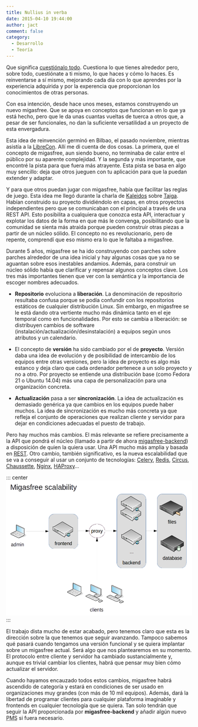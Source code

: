 ```yaml
---
title: Nullius in verba
date: 2015-04-10 19:44:00
author: jact
comment: false
category:
  - Desarrollo
  - Teoría
---
```


Que significa [cuestiónalo todo](https://royalsociety.org/about-us/history/). Cuestiona lo que tienes alrededor pero, sobre todo, cuestiónate a ti mismo, lo que haces y cómo lo haces. Es reinventarse a sí mismo, mejorando cada día con lo que aprendes por la experiencia adquirida y por la experencia que proporcionan los conocimientos de otras personas.

<!-- more -->

Con esa intención, desde hace unos meses, estamos construyendo un nuevo migasfree. Que se apoya en conceptos que funcionan en lo que ya está hecho, pero que le da unas cuantas vueltas de tuerca a otros que, a pesar de ser funcionales, no dan la suficiente versatilidad a un proyecto de esta envergadura.

Esta idea de reinvención germinó en Bilbao, el pasado noviembre, mientras asistía a la [LibreCon](http://www.librecon.io/). Allí me di cuenta de dos cosas. La primera, que el concepto de migasfree, aun siendo bueno, no terminaba de calar entre el público por su aparente complejidad. Y la segunda y más importante, que encontré la pista para que fuera más atrayente. Esta pista se basa en algo muy sencillo: deja que otros jueguen con tu aplicación para que la puedan extender y adaptar.

Y para que otros puedan jugar con migasfree, había que facilitar las reglas de juego. Esta idea me llegó durante la charla de [Kaleidos](http://kaleidos.net/) sobre [Taiga](https://taiga.io/). Habían construido su proyecto dividiéndolo en capas, en otros proyectos independientes pero que se comunicaban con el principal a través de una REST API. Esto posibilita a cualquiera que conozca esta API, interactuar y explotar los datos de la forma en que más le convenga, posibilitando que la comunidad se sienta más atraida porque pueden construir otras piezas a partir de un núcleo sólido. El concepto no es revolucionario, pero de repente, comprendí que eso mismo era lo que le faltaba a migasfree.

Durante 5 años, migasfree se ha ido construyendo con parches sobre parches alrededor de una idea inicial y hay algunas cosas que ya no se aguantan sobre esos inestables andamios. Además, para construir un núcleo sólido había que clarificar y repensar algunos conceptos clave. Los tres más importantes tienen que ver con la semántica y la importancia de escoger nombres adecuados.

- **Repositorio** evoluciona a **liberación**. La denominación de repositorio resultaba confusa porque se podía confundir con los repositorios estáticos de cualquier distribución Linux. Sin embargo, en migasfree se le está dando otra vertiente mucho más dinámica tanto en el eje temporal como en funcionalidades. Por esto se cambia a liberación: se distribuyen cambios de software (instalación/actualización/desinstalación) a equipos según unos atributos y un calendario.

- El concepto de **versión** ha sido cambiado por el de **proyecto**. Versión daba una idea de evolución y de posibilidad de intercambio de los equipos entre otras versiones, pero la idea de proyecto es algo más estanco y deja claro que cada ordenador pertenece a un solo proyecto y no a otro. Por proyecto se entiende una distribución base (como Fedora 21 o Ubuntu 14.04) más una capa de personalización para una organización concreta.

- **Actualización** pasa a ser **sincronización**. La idea de actualización es demasiado genérica ya que cambios en los equipos puede haber muchos. La idea de sincronización es mucho más concreta ya que refleja el conjunto de operaciones que realizan cliente y servidor para dejar en condiciones adecuadas el puesto de trabajo.

Pero hay muchos más cambios. El más relevante se refiere precisamente a la API que pondrá el núcleo (llamado a partir de ahora [migasfree-backend](https://github.com/migasfree/migasfree-backend)) a disposición de quien la quiera usar. Una API mucho más amplia y basada en [REST](http://es.wikipedia.org/wiki/Representational_State_Transfer). Otro cambio, también significativo, es la nueva escalabilidad que se va a conseguir al usar un conjunto de tecnologías: [Celery](http://www.celeryproject.org/), [Redis](https://redis.io/), [Circus](http://circus.readthedocs.org/), [Chaussette](https://chaussette.readthedocs.org/), [Nginx](http://wiki.nginx.org/), [HAProxy](http://www.haproxy.org/)…

::: center
![Escalabilidad de migasfree](/img/scaling_migasfree.png 'Escalabilidad de migasfree')
:::

El trabajo dista mucho de estar acabado, pero tenemos claro que esta es la dirección sobre la que tenemos que seguir avanzando. Tampoco sabemos qué pasará cuando tengamos una versión funcional y se quiera implantar sobre un migasfree actual. Será algo que nos plantearemos en su momento. El protocolo entre cliente y servidor ha cambiado sustancialmente y, aunque es trivial cambiar los clientes, habrá que pensar muy bien cómo actualizar el servidor.

Cuando hayamos encauzado todos estos cambios, migasfree habrá ascendido de categoría y estará en condiciones de ser usado en organizaciones muy grandes (con más de 10 mil equipos). Además, dará la libertad de programar clientes para cualquier plataforma imaginable y frontends en cualquier tecnología que se quiera. Tan solo tendrán que seguir la API proporcionada por **migasfree-backend** y añadir algún nuevo <acronym title="Package Management System">PMS</acronym> si fuera necesario.

